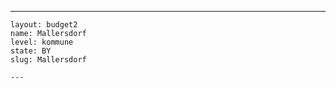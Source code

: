 ---
    layout: budget2
    name: Mallersdorf
    level: kommune
    state: BY
    slug: Mallersdorf

    ---


    